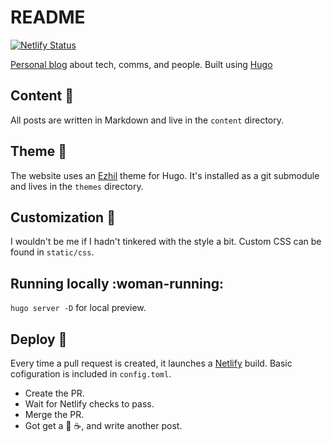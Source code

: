 # README

[![Netlify Status](https://api.netlify.com/api/v1/badges/402b1b31-65aa-4d2e-8e1f-975e42c76af4/deploy-status)](https://app.netlify.com/sites/quizzical-stonebraker-325779/deploys)

[Personal blog](https://dariagrudzien.com/) about tech, comms, and people. Built using [Hugo](https://gohugo.io/)

## Content :memo:

All posts are written in Markdown and live in the `content` directory.

## Theme :art:

The website uses an [Ezhil](https://github.com/vividvilla/ezhil) theme for Hugo. It's installed as a git submodule and lives in the `themes` directory.

## Customization :hibiscus:

I wouldn't be me if I hadn't tinkered with the style a bit. Custom CSS can be found in `static/css`.

## Running locally :woman-running:

`hugo server -D` for local preview.

## Deploy :rocket:

Every time a pull request is created, it launches a [Netlify](https://www.netlify.com/) build. Basic cofiguration is included in `config.toml`.

* Create the PR.
* Wait for Netlify checks to pass.
* Merge the PR.
* Got get a :cake: :coffee:, and write another post.

